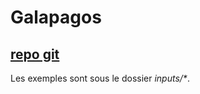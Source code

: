 # Galapagos

## [repo git](https://labinfo.ing.he-arc.ch/gitlab/jonas.freiburg/galapagos)

Les exemples sont sous le dossier _inputs/*_.